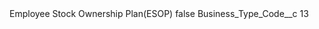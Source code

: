 <?xml version="1.0" encoding="UTF-8"?>
<CustomMetadata xmlns="http://soap.sforce.com/2006/04/metadata" xmlns:xsi="http://www.w3.org/2001/XMLSchema-instance" xmlns:xsd="http://www.w3.org/2001/XMLSchema">
    <label>Employee Stock Ownership Plan(ESOP)</label>
    <protected>false</protected>
    <values>
        <field>Business_Type_Code__c</field>
        <value xsi:type="xsd:string">13</value>
    </values>
</CustomMetadata>
